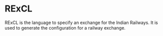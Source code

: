 # RExCL
RExCL is the language to specify an exchange for the Indian Railways. It is used to generate the configuration for a railway exchange. 
